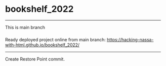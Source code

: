 # bookshelf_2022

---
This is main branch


#####
Ready deployed project online from main branch:
https://hacking-nassa-with-html.github.io/bookshelf_2022/

---
Create Restore Point commit.
